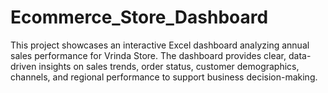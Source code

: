 # Ecommerce_Store_Dashboard
This project showcases an interactive Excel dashboard analyzing annual sales performance for Vrinda Store. The dashboard provides clear, data-driven insights on sales trends, order status, customer demographics, channels, and regional performance to support business decision-making.

